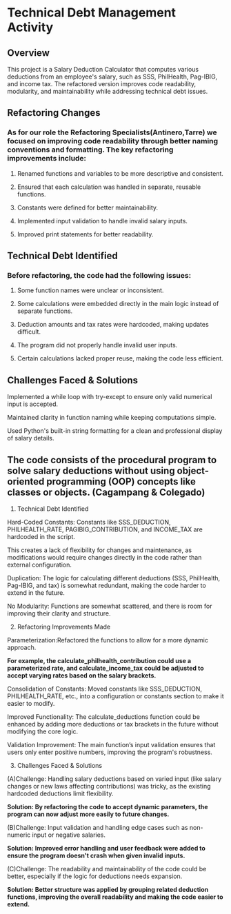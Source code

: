 # Technical Debt Management Activity

## Overview

This project is a Salary Deduction Calculator that computes various deductions from an employee's salary, such as SSS, PhilHealth, Pag-IBIG, and income tax. The refactored version improves code readability, modularity, and maintainability while addressing technical debt issues.

## Refactoring Changes

### As for our role the Refactoring Specialists(Antinero,Tarre) we focused on improving code readability through better naming conventions and formatting. The key refactoring improvements include:

1. Renamed functions and variables to be more descriptive and consistent.

2. Ensured that each calculation was handled in separate, reusable functions.

3. Constants were defined for better maintainability.

4. Implemented input validation to handle invalid salary inputs.

5. Improved print statements for better readability.

## Technical Debt Identified

### Before refactoring, the code had the following issues:

1. Some function names were unclear or inconsistent.

2. Some calculations were embedded directly in the main logic instead of separate functions.

3. Deduction amounts and tax rates were hardcoded, making updates difficult.

4. The program did not properly handle invalid user inputs.

5. Certain calculations lacked proper reuse, making the code less efficient.
   

## Challenges Faced & Solutions

Implemented a while loop with try-except to ensure only valid numerical input is accepted.

Maintained clarity in function naming while keeping computations simple.

Used Python's built-in string formatting for a clean and professional display of salary details.




## The code consists of the procedural program to solve salary deductions without using object-oriented programming (OOP) concepts like classes or objects. (Cagampang & Colegado)

1. Technical Debt Identified
   
Hard-Coded Constants: Constants like SSS_DEDUCTION, PHILHEALTH_RATE, PAGIBIG_CONTRIBUTION, and INCOME_TAX are hardcoded in the script. 

This creates a lack of flexibility for changes and maintenance, as modifications would require changes directly in the code rather than external configuration.

Duplication: The logic for calculating different deductions (SSS, PhilHealth, Pag-IBIG, and tax) is somewhat redundant, making the code harder to extend in the future.

No Modularity: Functions are somewhat scattered, and there is room for improving their clarity and structure.


2. Refactoring Improvements Made
   
Parameterization:Refactored the functions to allow for a more dynamic approach.

**For example, the calculate_philhealth_contribution could use a parameterized rate, and calculate_income_tax could be adjusted to accept varying rates based on the salary brackets.**

Consolidation of Constants: Moved constants like SSS_DEDUCTION, PHILHEALTH_RATE, etc., into a configuration or constants section to make it easier to modify.

Improved Functionality: The calculate_deductions function could be enhanced by adding more deductions or tax brackets in the future without modifying the core logic.

Validation Improvement: The main function’s input validation ensures that users only enter positive numbers, improving the program's robustness.


3. Challenges Faced & Solutions
   
(A)Challenge: Handling salary deductions based on varied input (like salary changes or new laws affecting contributions) was tricky, as the existing hardcoded deductions limit flexibility.

**Solution: By refactoring the code to accept dynamic parameters, the program can now adjust more easily to future changes.**

(B)Challenge: Input validation and handling edge cases such as non-numeric input or negative salaries.

**Solution: Improved error handling and user feedback were added to ensure the program doesn't crash when given invalid inputs.**

(C)Challenge: The readability and maintainability of the code could be better, especially if the logic for deductions needs expansion.

**Solution: Better structure was applied by grouping related deduction functions, improving the overall readability and making the code easier to extend.**
